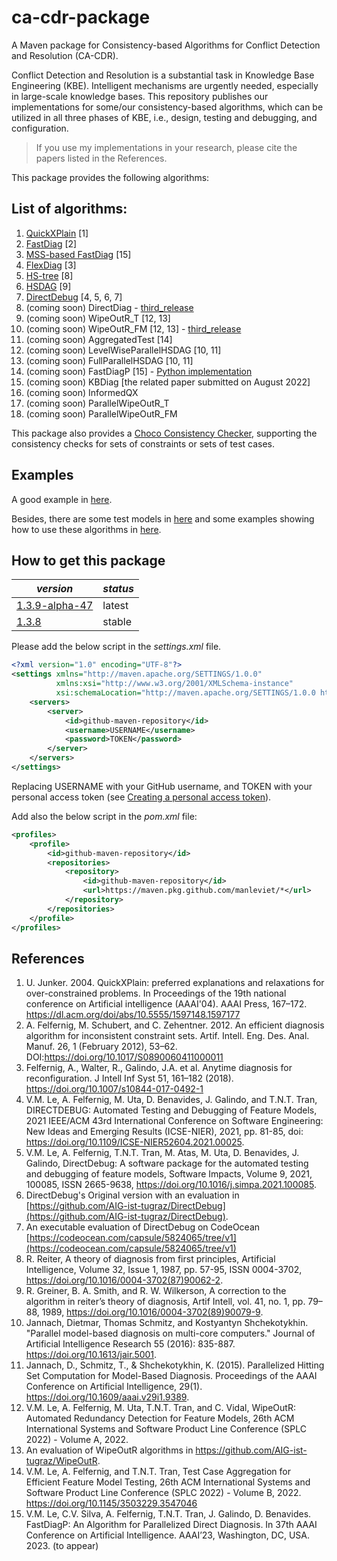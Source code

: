 # ca-cdr-package

A Maven package for Consistency-based Algorithms for Conflict Detection and Resolution (CA-CDR).

Conflict Detection and Resolution is a substantial task in Knowledge Base Engineering (KBE). Intelligent mechanisms are urgently needed, especially in large-scale knowledge bases. This repository publishes our implementations for some/our consistency-based algorithms, which can be utilized in all three phases of KBE, i.e., design, testing and debugging, and configuration.

 > If you use my implementations in your research, please cite the papers listed in the References.

This package provides the following algorithms:

## List of algorithms:

1. [QuickXPlain](https://github.com/manleviet/CA-CDR-V2/blob/main/ca-cdr-package/src/main/java/at/tugraz/ist/ase/cacdr/algorithms/QuickXPlain.java) [1]
2. [FastDiag](https://github.com/manleviet/CA-CDR-V2/blob/main/ca-cdr-package/src/main/java/at/tugraz/ist/ase/cacdr/algorithms/FastDiagV2.java) [2]
3. [MSS-based FastDiag](https://github.com/manleviet/CA-CDR-V2/blob/main/ca-cdr-package/src/main/java/at/tugraz/ist/ase/cacdr/algorithms/FastDiagV3.java) [15]
4. [FlexDiag](https://github.com/manleviet/CA-CDR-V2/blob/main/ca-cdr-package/src/main/java/at/tugraz/ist/ase/cacdr/algorithms/FlexDiag.java) [3]
5. [HS-tree](https://github.com/manleviet/CA-CDR-V2/blob/main/ca-cdr-package/src/main/java/at/tugraz/ist/ase/cacdr/algorithms/hs/HSTree.java) [8]
6. [HSDAG](https://github.com/manleviet/CA-CDR-V2/blob/main/ca-cdr-package/src/main/java/at/tugraz/ist/ase/cacdr/algorithms/hs/HSDAG.java) [9]
7. [DirectDebug](https://github.com/manleviet/CA-CDR-V2/blob/main/ca-cdr-package/src/main/java/at/tugraz/ist/ase/cacdr/algorithms/DirectDebug.java) [4, 5, 6, 7]
8. (coming soon) DirectDiag - [third_release](https://github.com/manleviet/CA-CDR-V2/blob/third_release/ca-cdr-package/src/main/java/at/tugraz/ist/ase/cacdr/algorithms/DirectDiag.java)
9. (coming soon) WipeOutR_T [12, 13]
10. (coming soon) WipeOutR_FM [12, 13] - [third_release](https://github.com/manleviet/CA-CDR-V2/blob/third_release/ca-cdr-package/src/main/java/at/tugraz/ist/ase/cacdr/algorithms/WipeOutR_FM.java)
11. (coming soon) AggregatedTest [14]
12. (coming soon) LevelWiseParallelHSDAG [10, 11]
13. (coming soon) FullParallelHSDAG [10, 11]
14. (coming soon) FastDiagP [15] - [Python implementation](https://github.com/manleviet/PyFastDiagP-ver2)
15. (coming soon) KBDiag [the related paper submitted on August 2022]
16. (coming soon) InformedQX
17. (coming soon) ParallelWipeOutR_T
18. (coming soon) ParallelWipeOutR_FM

This package also provides a [Choco Consistency Checker](https://github.com/manleviet/CA-CDR-V2/blob/main/ca-cdr-package/src/main/java/at/tugraz/ist/ase/cacdr/checker/ChocoConsistencyChecker.java), supporting the consistency checks for sets of constraints or sets of test cases.

## Examples

A good example in [here](https://github.com/manleviet/FlexDiagTest).

Besides, there are some test models in [here](https://github.com/manleviet/CDRModel/tree/main/src/main/java/at/tugraz/ist/ase/cdrmodel/test/model) and some examples showing how to use these algorithms in [here](https://github.com/manleviet/CA-CDR/tree/main/src/test/java/at/tugraz/ist/ase/cacdr/algorithms).

## How to get this package

| *version*                                                                      | *status* |
|--------------------------------------------------------------------------------|---|
| [1.3.9-alpha-47](https://github.com/manleviet/CA-CDR-V2/packages/1417091)      | latest |
| [1.3.8](https://github.com/manleviet/CA-CDR-V2/packages/1417091?version=1.3.8) | stable |

Please add the below script in the *settings.xml* file.

```xml
<?xml version="1.0" encoding="UTF-8"?>
<settings xmlns="http://maven.apache.org/SETTINGS/1.0.0"
          xmlns:xsi="http://www.w3.org/2001/XMLSchema-instance"
          xsi:schemaLocation="http://maven.apache.org/SETTINGS/1.0.0 http://maven.apache.org/xsd/settings-1.0.0.xsd">
    <servers>
        <server>
            <id>github-maven-repository</id>
            <username>USERNAME</username>
            <password>TOKEN</password>
        </server>
    </servers>
</settings>
```
Replacing USERNAME with your GitHub username, and TOKEN with your personal access token 
(see [Creating a personal access token](https://docs.github.com/en/authentication/keeping-your-account-and-data-secure/creating-a-personal-access-token)).

Add also the below script in the *pom.xml* file:

```xml
<profiles>
    <profile>
        <id>github-maven-repository</id>
        <repositories>
            <repository>
                <id>github-maven-repository</id>
                <url>https://maven.pkg.github.com/manleviet/*</url>
            </repository>
        </repositories>
    </profile>
</profiles>
```

## References
1. U. Junker. 2004. QuickXPlain: preferred explanations and relaxations for over-constrained problems. In Proceedings of the 19th national conference on Artificial intelligence (AAAI'04). AAAI Press, 167–172. https://dl.acm.org/doi/abs/10.5555/1597148.1597177
2. A. Felfernig, M. Schubert, and C. Zehentner. 2012. An efficient diagnosis algorithm for inconsistent constraint sets. Artif. Intell. Eng. Des. Anal. Manuf. 26, 1 (February 2012), 53–62. DOI:https://doi.org/10.1017/S0890060411000011
3. Felfernig, A., Walter, R., Galindo, J.A. et al. Anytime diagnosis for reconfiguration. J Intell Inf Syst 51, 161–182 (2018). https://doi.org/10.1007/s10844-017-0492-1
4. V.M. Le, A. Felfernig, M. Uta, D. Benavides, J. Galindo, and T.N.T. Tran, DIRECTDEBUG: Automated Testing and Debugging of Feature Models, 2021 IEEE/ACM 43rd International Conference on Software Engineering: New Ideas and Emerging Results (ICSE-NIER), 2021, pp. 81-85, doi: https://doi.org/10.1109/ICSE-NIER52604.2021.00025.
5. V.M. Le, A. Felfernig, T.N.T. Tran, M. Atas, M. Uta, D. Benavides, J. Galindo, DirectDebug: A software package for the automated testing and debugging of feature models, Software Impacts, Volume 9, 2021, 100085, ISSN 2665-9638, https://doi.org/10.1016/j.simpa.2021.100085.
6. DirectDebug's Original version with an evaluation in [https://github.com/AIG-ist-tugraz/DirectDebug](https://github.com/AIG-ist-tugraz/DirectDebug).
7. An executable evaluation of DirectDebug on CodeOcean [https://codeocean.com/capsule/5824065/tree/v1](https://codeocean.com/capsule/5824065/tree/v1)
8. R. Reiter, A theory of diagnosis from first principles, Artificial Intelligence, Volume 32, Issue 1, 1987, pp. 57-95, ISSN 0004-3702, https://doi.org/10.1016/0004-3702(87)90062-2.
9. R. Greiner, B. A. Smith, and R. W. Wilkerson, A correction to the algorithm in reiter’s theory of diagnosis, Artif Intell, vol. 41, no. 1, pp. 79–88, 1989, https://doi.org/10.1016/0004-3702(89)90079-9.
10. Jannach, Dietmar, Thomas Schmitz, and Kostyantyn Shchekotykhin. "Parallel model-based diagnosis on multi-core computers." Journal of Artificial Intelligence Research 55 (2016): 835-887. https://doi.org/10.1613/jair.5001.
11. Jannach, D., Schmitz, T., & Shchekotykhin, K. (2015). Parallelized Hitting Set Computation for Model-Based Diagnosis. Proceedings of the AAAI Conference on Artificial Intelligence, 29(1). https://doi.org/10.1609/aaai.v29i1.9389.
12. V.M. Le, A. Felfernig, M. Uta, T.N.T. Tran, and C. Vidal, WipeOutR: Automated Redundancy Detection for Feature Models, 26th ACM International Systems and Software Product Line Conference (SPLC 2022) - Volume A, 2022. 
13. An evaluation of WipeOutR algorithms in https://github.com/AIG-ist-tugraz/WipeOutR.
14. V.M. Le, A. Felfernig, and T.N.T. Tran, Test Case Aggregation for Efficient Feature Model Testing, 26th ACM International Systems and Software Product Line Conference (SPLC 2022) - Volume B, 2022. https://doi.org/10.1145/3503229.3547046
15. V.M. Le, C.V. Silva, A. Felfernig, T.N.T. Tran, J. Galindo, D. Benavides. FastDiagP: An Algorithm for Parallelized Direct Diagnosis. In 37th AAAI Conference on Artificial Intelligence. AAAI’23, Washington, DC, USA. 2023. (to appear)
